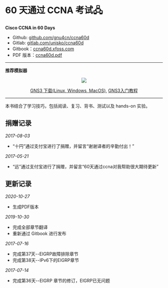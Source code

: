 # 60 天通过 CCNA 考试🖧

**Cisco CCNA in 60 Days**

* Github: [github.com/gnu4cn/ccna60d](https://github.com/gnu4cn/ccna60d)
* Gitlab: [gitlab.com/unisko/ccna60d](https://gitlab.com/unisko/ccna60d/)
* Gitbook：[ccna60d.xfoss.com](https://ccna60d.xfoss.com/)
* PDF 版本：[ccna60d.pdf](https://github.com/gnu4cn/ccna60d/releases/download/v1.0.2/book.pdf)

___

**推荐模拟器**

<p align="center">
<img src="https://upload.wikimedia.org/wikipedia/commons/8/8f/GNS3_logo.png" />
</p>

<p align="center">
<a href="https://www.gns3.com/software/download">GNS3 下载(Linux, Windows, MacOS)</a>, <a href="GNS3_tutorial.md">GNS3入门教程</a>
</p>


___
本书结合了学习技巧，包括阅读、复习、背书、测试以及 hands-on 实验。

## 捐赠记录

_2017-08-03_

* “十円”通过支付宝进行了捐赠，并留言“谢谢译者的辛勤付出！”

_2017-05-21_

* “远”通过支付宝进行了捐赠，并留言“60天通过ccna对我帮助很大期待更新”

## 更新记录

_2020-10-27_

* 生成PDF版本

_2019-10-30_

* 完成全部章节翻译
* 重新通过 Gitbook 进行发布

_2017-07-16_

* 完成第37天--EIGRP故障排除章节
* 完成第38天--IPv6下的EIGRP章节

_2017-07-14_

* 完成第36天--EIGRP 章节的修订，EIGRP已无问题


